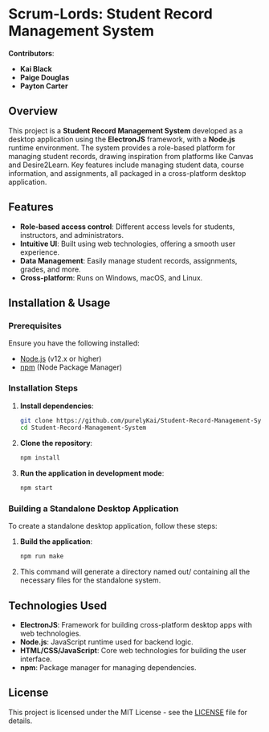 # Scrum-Lords: Student Record Management System

**Contributors**:  
- **Kai Black**  
- **Paige Douglas**  
- **Payton Carter**

## Overview

This project is a **Student Record Management System** developed as a desktop application using the **ElectronJS** framework, with a **Node.js** runtime environment. The system provides a role-based platform for managing student records, drawing inspiration from platforms like Canvas and Desire2Learn. Key features include managing student data, course information, and assignments, all packaged in a cross-platform desktop application.

## Features

- **Role-based access control**: Different access levels for students, instructors, and administrators.
- **Intuitive UI**: Built using web technologies, offering a smooth user experience.
- **Data Management**: Easily manage student records, assignments, grades, and more.
- **Cross-platform**: Runs on Windows, macOS, and Linux.

## Installation & Usage

### Prerequisites

Ensure you have the following installed:
- [Node.js](https://nodejs.org/) (v12.x or higher)
- [npm](https://www.npmjs.com/) (Node Package Manager)

### Installation Steps

1. **Install dependencies**:
   ```bash
   git clone https://github.com/purelyKai/Student-Record-Management-System.git
   cd Student-Record-Management-System
2. **Clone the repository**:
   ```bash
   npm install
3. **Run the application in development mode**:
   ```bash
   npm start

### Building a Standalone Desktop Application
To create a standalone desktop application, follow these steps:

1. **Build the application**:
   ```bash
   npm run make
2. This command will generate a directory named out/ containing all the necessary files for the standalone system.

## Technologies Used

- **ElectronJS**: Framework for building cross-platform desktop apps with web technologies.
- **Node.js**: JavaScript runtime used for backend logic.
- **HTML/CSS/JavaScript**: Core web technologies for building the user interface.
- **npm**: Package manager for managing dependencies.

## License

This project is licensed under the MIT License - see the [LICENSE](LICENSE) file for details.

